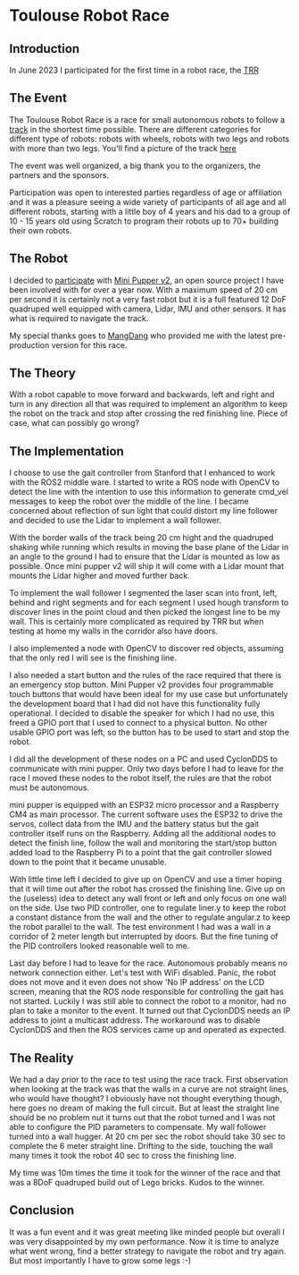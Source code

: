 # Toulouse Robot Race

## Introduction

In June 2023 I participated for the first time in a robot race, the [TRR](http://www.toulouse-robot-race.org)

## The Event

The Toulouse Robot Race is a race for small autonomous  robots to  follow a [track](http://www.toulouse-robot-race.org/wp-content/uploads/2023/02/piste.png) in the shortest time possible. There are different categories for different type of robots: robots with wheels, robots with two legs and robots with more than two legs. You'll find a picture of the track [here](media/IMG-0875.jpg)

The event was well organized, a big thank you  to the organizers, the partners and the sponsors.

Participation was open to interested parties regardless of age or affiliation and it was a pleasure seeing a wide variety of participants of all age and all different robots, starting with a little boy of 4 years and his dad to a group of 10 - 15 years old using Scratch to program their robots up to 70+ building their own robots.

## The Robot

I decided to [participate](media/IMG-0873.jpg) with [Mini Pupper v2](https://www.kickstarter.com/projects/336477435/mini-pupper-2-open-source-ros2-robot-kit-for-dreamers), an open source project I have been involved with for over a year now. With a maximum speed of 20 cm per second it is certainly not a very fast robot but it is a full featured 12 DoF quadruped well equipped with camera, Lidar, IMU and other sensors. It has what is required to navigate the track.

My special thanks goes to [MangDang](https://www.mangdang.net) who provided me with the latest pre-production version for this race.

## The Theory

With a robot capable to move forward and backwards, left and right and turn in any direction all that was required to implement an algorithm to keep the robot on the track and stop after crossing the red finishing line. Piece of case, what can possibly go wrong?

## The Implementation

I choose to use the gait controller from Stanford that I enhanced to work with the ROS2 middle ware. I started to write a ROS node with OpenCV to detect the line with the intention to use this information to generate cmd_vel messages to keep the robot over the middle of the line. I became concerned about reflection of sun light that could distort my line follower and decided to use the Lidar to implement a wall follower.

With the border walls of the track being 20 cm hight and the quadruped shaking while running which results in moving the base plane of the Lidar in an angle to the ground I had to ensure that the Lidar is mounted as low as possible. Once mini pupper v2 will ship it will come with a Lidar mount that mounts the Lidar higher and moved further back.

To implement the wall follower I segmented the laser scan into front, left, behind and right segments and for each segment I used hough transform to discover lines in the point cloud and then picked the longest line to be my wall. This is certainly more complicated as required by TRR but when testing at home my walls in the corridor also have doors.

I also implemented a node with OpenCV to discover red objects, assuming that the only red I will see is the finishing line.

I also needed a start button and the rules of the race required that there is an emergency stop button. Mini Pupper v2 provides four programmable touch buttons that would have been ideal for my use case but unfortunately the development board that I had did not have this functionality fully operational. I decided to disable the speaker for which I had no use, this freed a GPIO port that I used to connect to a physical button. No other usable GPIO port was left, so the button has to be used to start and stop the robot.

I did all the development of these nodes on a PC and used CyclonDDS to communicate with mini pupper. Only two days before I had to leave for the race I moved these nodes to the robot itself, the rules are that the robot must be autonomous.

mini pupper is equipped with an ESP32 micro processor and a Raspberry CM4 as main processor. The current software uses the ESP32 to drive the servos, collect data from the IMU and the battery status but the gait controller itself runs on the Raspberry. Adding all the additional nodes to detect the finish line, follow the wall and monitoring the start/stop button added load to the Raspberry Pi to a point that the gait controller slowed down to the point that it became unusable.

With little time left I decided to give up on OpenCV and use a timer hoping that it will time out after the robot has crossed the finishing line. Give up on the (useless) idea to detect any wall front or left and only focus on one wall on the side. Use two PID controller, one to regulate liner.y to keep the robot a constant distance from the wall and the other to regulate angular.z to keep the robot parallel to the wall. The test environment I had was a wall in a corridor of 2 meter length but interrupted by doors. But the fine tuning of the PID controllers looked reasonable well to me.

Last day before I had to leave for the race. Autonomous probably means no network connection either. Let's test with WiFi disabled. Panic, the robot does not move and it even does not show 'No IP address' on the LCD screen, meaning that the ROS node responsible for controlling the gait has not started. Luckily I was still able to connect the robot to a monitor,  had no plan to take a monitor to the event. It turned out that CyclonDDS needs an IP address to joint a multicast address. The workaround was to disable CyclonDDS and then the ROS services came up and operated as expected.


## The Reality

We had a day prior to the race to test using the race track. First observation when looking at the track was that the walls in a curve are not straight lines, who would have thought? I obviously have not thought everything though, here goes no dream of making the full circuit. But at least the straight line should be no problem nut it turns out that the robot turned and I was not able to configure the PID parameters to compensate. My wall follower turned into a wall hugger. At 20 cm per sec the robot should take 30 sec to complete the 6 meter straight line. Drifting to the side, touching the wall many times it took the robot 40 sec to cross the finishing line.

My time was 10m times the time it took for the winner of the race and that was a 8DoF quadruped build out of Lego bricks. Kudos to the winner.

## Conclusion

It was a fun event and it was great meeting like minded people but overall I was very disappointed by my own performance. Now it is time to analyze what went wrong, find a better  strategy to navigate the robot and try again. But most importantly I have to grow some legs :-)
